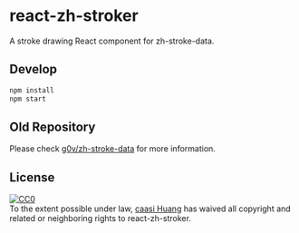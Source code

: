 # react-zh-stroker

A stroke drawing React component for zh-stroke-data.

## Develop

```bash
npm install
npm start
```

## Old Repository

Please check [g0v/zh-stroke-data](//github.com/g0v/zh-stroke-data) for more information.

## License

<p xmlns:dct="http://purl.org/dc/terms/">
  <a rel="license"
     href="http://creativecommons.org/publicdomain/zero/1.0/">
    <img src="http://i.creativecommons.org/p/zero/1.0/88x31.png" style="border-style: none;" alt="CC0" />
  </a>
  <br />
  To the extent possible under law,
  <a rel="dct:publisher"
     href="//github.com/g0v/react-zh-stroker">
    <span property="dct:title">caasi Huang</span></a>
  has waived all copyright and related or neighboring rights to
  <span property="dct:title">react-zh-stroker</span>.
</p>

